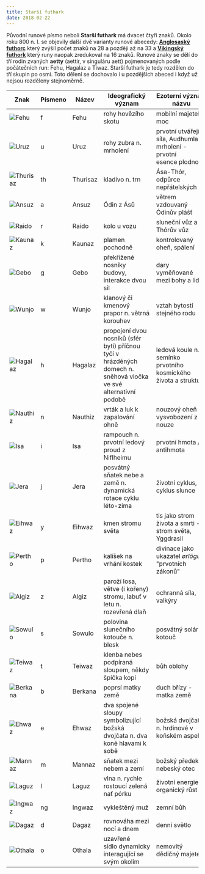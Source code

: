 ```yaml
---
title: Starší futhark
date: 2018-02-22
---
```


Původní runové písmo neboli **Starší futhark** má dvacet čtyři znaků. Okolo roku 800 n. l. se objevily další dvě varianty runové abecedy: [**Anglosaský futhorc**](/runy/anglosasky-futhorc "Anglosaský futhorc") který zvýšil počet znaků na 28 a později až na 33 a [**Vikingský futhork**](/runy/mladsi-futhork "Mladší futhork") který runy naopak zredukoval na 16 znaků. Runové znaky se dělí do tří rodin zvaných **aetty** (aettir, v singuláru aett) pojmenovaných podle počátečních run: Fehu, Hagalaz a Tiwaz. Starší futhark je tedy rozdělen do tří skupin po osmi. Toto dělení se dochovalo i u pozdějších abeced i když už nejsou rozděleny stejnoměrně.

|Znak|Písmeno|Název|Ideografický význam|Ezoterní význam názvu|
|--- |--- |--- |--- |--- |
|![Fehu](/images/runy/elder-futhark/f.png)|f|Fehu|rohy hovězího skotu|mobilní majetek, moc|
|![Uruz](/images/runy/elder-futhark/u.png)|u|Uruz|rohy zubra n. mrholení|prvotní utvářející síla, Audhumla n. mrholení - prvotní esence plodnosti|
|![Thurisaz](/images/runy/elder-futhark/th.png)|th|Thurisaz|kladivo n. trn|Ása-Thór, odpůrce nepřátelských sil|
|![Ansuz](/images/runy/elder-futhark/a.png)|a|Ansuz|Ódin z Ásů|větrem vzdouvaný Ódinův plášť|
|![Raido](/images/runy/elder-futhark/r.png)|r|Raido|kolo u vozu|sluneční vůz a Thórův vůz|
|![Kaunaz](/images/runy/elder-futhark/k.png)|k|Kaunaz|plamen pochodně|kontrolovaný oheň, spálení|
|![Gebo](/images/runy/elder-futhark/g.png)|g|Gebo|překřížené nosníky budovy, interakce dvou sil|dary vyměňované mezi bohy a lidmi|
|![Wunjo](/images/runy/elder-futhark/w.png)|w|Wunjo|klanový či kmenový prapor n. větrná korouhev|vztah bytostí stejného rodu|
|![Hagalaz](/images/runy/elder-futhark/h.png)|h|Hagalaz|propojení dvou nosníků (sfér bytí) příčnou tyčí v hrázděných domech n. sněhová vločka ve své alternativní podobě|ledová koule n. semínko prvotního kosmického života a struktury|
|![Nauthiz](/images/runy/elder-futhark/n.png)|n|Nauthiz|vrták a luk k zapalování ohně|nouzový oheň a vysvobození z nouze|
|![Isa](/images/runy/elder-futhark/i.png)|i|Isa|rampouch n. prvotní ledový proud z Niflheimu|prvotní hmota / antihmota|
|![Jera](/images/runy/elder-futhark/j.png)|j|Jera|posvátný sňatek nebe a země n. dynamická rotace cyklu léto-zima|životní cyklus, cyklus slunce|
|![Eihwaz](/images/runy/elder-futhark/y.png)|y|Eihwaz|kmen stromu světa|tis jako strom života a smrti - strom světa, Yggdrasil|
|![Pertho](/images/runy/elder-futhark/p.png)|p|Pertho|kalíšek na vrhání kostek|divinace jako ukazatel _ørlögu_, "prvotních zákonů"|
|![Algiz](/images/runy/elder-futhark/z.png)|z|Algiz|paroží losa, větve (i kořeny) stromu, labuť v letu n. rozevřená dlaň|ochranná síla, valkýry|
|![Sowulo](/images/runy/elder-futhark/s.png)|s|Sowulo|polovina slunečního kotouče n. blesk|posvátný solární kotouč|
|![Teiwaz](/images/runy/elder-futhark/t.png)|t|Teiwaz|klenba nebes podpíraná sloupem, někdy špička kopí|bůh oblohy|
|![Berkana](/images/runy/elder-futhark/b.png)|b|Berkana|poprsí matky země|duch břízy - matka země|
|![Ehwaz](/images/runy/elder-futhark/e.png)|e|Ehwaz|dva spojené sloupy symbolizující božská dvojčata n. dva koně hlavami k sobě|božská dvojčata n. hrdinové v koňském aspektu|
|![Mannaz](/images/runy/elder-futhark/m.png)|m|Mannaz|sňatek mezi nebem a zemí|božský předek a nebeský otec|
|![Laguz](/images/runy/elder-futhark/l.png)|l|Laguz|vlna n. rychle rostoucí zelená nať pórku|životní energie a organický růst|
|![Ingwaz](/images/runy/elder-futhark/ng.png)|ng|Ingwaz|vykleštěný muž|zemní bůh|
|![Dagaz](/images/runy/elder-futhark/d.png)|d|Dagaz|rovnováha mezi nocí a dnem|denní světlo|
|![Othala](/images/runy/elder-futhark/o.png)|o|Othala|uzavřené sídlo dynamicky interagující se svým okolím|nemovitý dědičný majetek|
